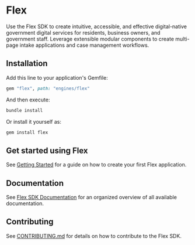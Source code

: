 # Flex

Use the Flex SDK to create intuitive, accessible, and effective digital-native government digital services for residents, business owners, and government staff. Leverage extensible modular components to create multi-page intake applications and case management workflows.

## Installation

Add this line to your application's Gemfile:

```ruby
gem "flex", path: "engines/flex"
```

And then execute:

```bash
bundle install
```

Or install it yourself as:

```bash
gem install flex
```

## Get started using Flex

See [Getting Started](./docs/getting-started.md) for a guide on how to create your first Flex application.

## Documentation

See [Flex SDK Documentation](./docs/README.md) for an organized overview of all available documentation.

## Contributing

See [CONTRIBUTING.md](./CONTRIBUTING.md) for details on how to contribute to the Flex SDK.
